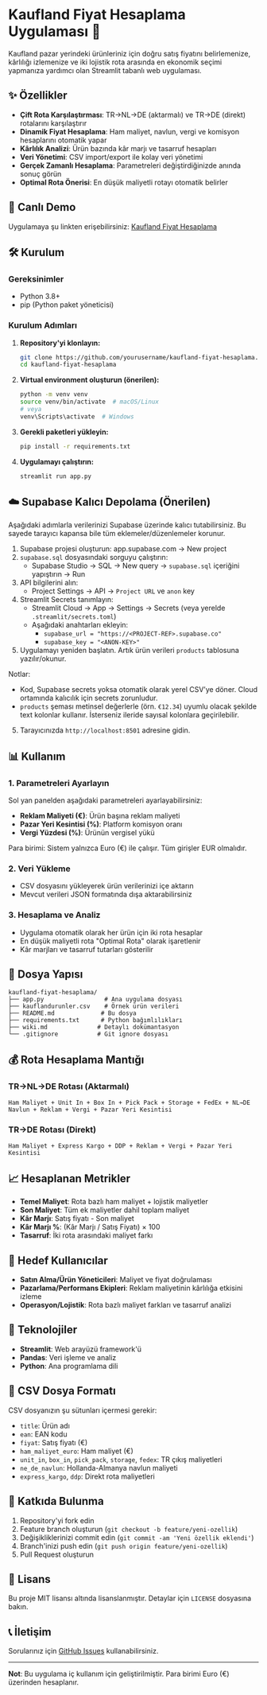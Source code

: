 # Kaufland Fiyat Hesaplama Uygulaması 🛒

Kaufland pazar yerindeki ürünleriniz için doğru satış fiyatını belirlemenize, kârlılığı izlemenize ve iki lojistik rota arasında en ekonomik seçimi yapmanıza yardımcı olan Streamlit tabanlı web uygulaması.

## ✨ Özellikler

- **Çift Rota Karşılaştırması**: TR→NL→DE (aktarmalı) ve TR→DE (direkt) rotalarını karşılaştırır
- **Dinamik Fiyat Hesaplama**: Ham maliyet, navlun, vergi ve komisyon hesaplarını otomatik yapar
- **Kârlılık Analizi**: Ürün bazında kâr marjı ve tasarruf hesapları
- **Veri Yönetimi**: CSV import/export ile kolay veri yönetimi
- **Gerçek Zamanlı Hesaplama**: Parametreleri değiştirdiğinizde anında sonuç görün
- **Optimal Rota Önerisi**: En düşük maliyetli rotayı otomatik belirler

## 🚀 Canlı Demo

Uygulamaya şu linkten erişebilirsiniz: [Kaufland Fiyat Hesaplama](https://kauflandiwahesap.streamlit.app)

## 🛠️ Kurulum

### Gereksinimler

- Python 3.8+
- pip (Python paket yöneticisi)

### Kurulum Adımları

1. **Repository'yi klonlayın:**
   ```bash
   git clone https://github.com/yourusername/kaufland-fiyat-hesaplama.git
   cd kaufland-fiyat-hesaplama
   ```

2. **Virtual environment oluşturun (önerilen):**
   ```bash
   python -m venv venv
   source venv/bin/activate  # macOS/Linux
   # veya
   venv\Scripts\activate  # Windows
   ```

3. **Gerekli paketleri yükleyin:**
   ```bash
   pip install -r requirements.txt
   ```

4. **Uygulamayı çalıştırın:**
   ```bash
   streamlit run app.py
   ```

## ☁️ Supabase Kalıcı Depolama (Önerilen)

Aşağıdaki adımlarla verilerinizi Supabase üzerinde kalıcı tutabilirsiniz. Bu sayede tarayıcı kapansa bile tüm eklemeler/düzenlemeler korunur.

1. Supabase projesi oluşturun: app.supabase.com → New project
2. `supabase.sql` dosyasındaki sorguyu çalıştırın:
   - Supabase Studio → SQL → New query → `supabase.sql` içeriğini yapıştırın → Run
3. API bilgilerini alın:
   - Project Settings → API → `Project URL` ve `anon` key
4. Streamlit Secrets tanımlayın:
   - Streamlit Cloud → App → Settings → Secrets (veya yerelde `.streamlit/secrets.toml`)
   - Aşağıdaki anahtarları ekleyin:
     - `supabase_url = "https://<PROJECT-REF>.supabase.co"`
     - `supabase_key = "<ANON-KEY>"`
5. Uygulamayı yeniden başlatın. Artık ürün verileri `products` tablosuna yazılır/okunur.

Notlar:
- Kod, Supabase secrets yoksa otomatik olarak yerel CSV’ye döner. Cloud ortamında kalıcılık için secrets zorunludur.
- `products` şeması metinsel değerlerle (örn. `€12.34`) uyumlu olacak şekilde text kolonlar kullanır. İsterseniz ileride sayısal kolonlara geçirilebilir.

5. Tarayıcınızda `http://localhost:8501` adresine gidin.

## 📊 Kullanım

### 1. Parametreleri Ayarlayın
Sol yan panelden aşağıdaki parametreleri ayarlayabilirsiniz:
- **Reklam Maliyeti (€)**: Ürün başına reklam maliyeti
- **Pazar Yeri Kesintisi (%)**: Platform komisyon oranı
- **Vergi Yüzdesi (%)**: Ürünün vergisel yükü
  
Para birimi: Sistem yalnızca Euro (€) ile çalışır. Tüm girişler EUR olmalıdır.

### 2. Veri Yükleme
- CSV dosyasını yükleyerek ürün verilerinizi içe aktarın
- Mevcut verileri JSON formatında dışa aktarabilirsiniz

### 3. Hesaplama ve Analiz
- Uygulama otomatik olarak her ürün için iki rota hesaplar
- En düşük maliyetli rota "Optimal Rota" olarak işaretlenir
- Kâr marjları ve tasarruf tutarları gösterilir

## 📁 Dosya Yapısı

```
kaufland-fiyat-hesaplama/
├── app.py                 # Ana uygulama dosyası
├── kauflandurunler.csv    # Örnek ürün verileri
├── README.md             # Bu dosya
├── requirements.txt      # Python bağımlılıkları
├── wiki.md              # Detaylı dokümantasyon
└── .gitignore           # Git ignore dosyası
```

## 💰 Rota Hesaplama Mantığı

### TR→NL→DE Rotası (Aktarmalı)
```
Ham Maliyet + Unit In + Box In + Pick Pack + Storage + FedEx + NL→DE Navlun + Reklam + Vergi + Pazar Yeri Kesintisi
```

### TR→DE Rotası (Direkt)
```
Ham Maliyet + Express Kargo + DDP + Reklam + Vergi + Pazar Yeri Kesintisi
```

## 📈 Hesaplanan Metrikler

- **Temel Maliyet**: Rota bazlı ham maliyet + lojistik maliyetler
- **Son Maliyet**: Tüm ek maliyetler dahil toplam maliyet
- **Kâr Marjı**: Satış fiyatı - Son maliyet
- **Kâr Marjı %**: (Kâr Marjı / Satış Fiyatı) × 100
- **Tasarruf**: İki rota arasındaki maliyet farkı

## 🎯 Hedef Kullanıcılar

- **Satın Alma/Ürün Yöneticileri**: Maliyet ve fiyat doğrulaması
- **Pazarlama/Performans Ekipleri**: Reklam maliyetinin kârlılığa etkisini izleme
- **Operasyon/Lojistik**: Rota bazlı maliyet farkları ve tasarruf analizi

## 🔧 Teknolojiler

- **Streamlit**: Web arayüzü framework'ü
- **Pandas**: Veri işleme ve analiz
- **Python**: Ana programlama dili

## 📝 CSV Dosya Formatı

CSV dosyanızın şu sütunları içermesi gerekir:
- `title`: Ürün adı
- `ean`: EAN kodu
- `fiyat`: Satış fiyatı (€)
- `ham_maliyet_euro`: Ham maliyet (€)
- `unit_in`, `box_in`, `pick_pack`, `storage`, `fedex`: TR çıkış maliyetleri
- `ne_de_navlun`: Hollanda-Almanya navlun maliyeti
- `express_kargo`, `ddp`: Direkt rota maliyetleri

## 🤝 Katkıda Bulunma

1. Repository'yi fork edin
2. Feature branch oluşturun (`git checkout -b feature/yeni-ozellik`)
3. Değişikliklerinizi commit edin (`git commit -am 'Yeni özellik eklendi'`)
4. Branch'inizi push edin (`git push origin feature/yeni-ozellik`)
5. Pull Request oluşturun

## 📄 Lisans

Bu proje MIT lisansı altında lisanslanmıştır. Detaylar için `LICENSE` dosyasına bakın.

## 📞 İletişim

Sorularınız için [GitHub Issues](https://github.com/yourusername/kaufland-fiyat-hesaplama/issues) kullanabilirsiniz.

---

**Not**: Bu uygulama iç kullanım için geliştirilmiştir. Para birimi Euro (€) üzerinden hesaplanır.
